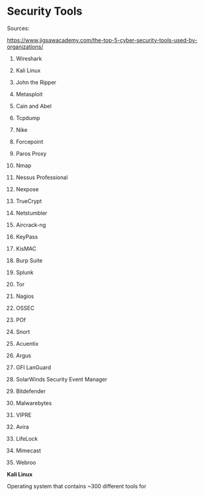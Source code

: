 # Security Tools

Sources:

https://www.jigsawacademy.com/the-top-5-cyber-security-tools-used-by-organizations/

1. Wireshark

2. Kali Linux

3. John the Ripper

4. Metasploit

5. Cain and Abel

6. Tcpdump

7. Nike

8. Forcepoint

9. Paros Proxy

10. Nmap

11. Nessus Professional

12. Nexpose

13. TrueCrypt

14. Netstumbler

15. Aircrack-ng

16. KeyPass

17. KisMAC

18. Burp Suite

19. Splunk

20. Tor

21. Nagios

22. OSSEC

23. POf

24. Snort

25. Acuentix

26. Argus

27. GFI LanGuard

28. SolarWinds Security Event Manager

29. Bitdefender

30. Malwarebytes

31. VIPRE

32. Avira

33. LifeLock

34. Mimecast

35. Webroo



**Kali Linux**

Operating system that contains ~300 different tools for 